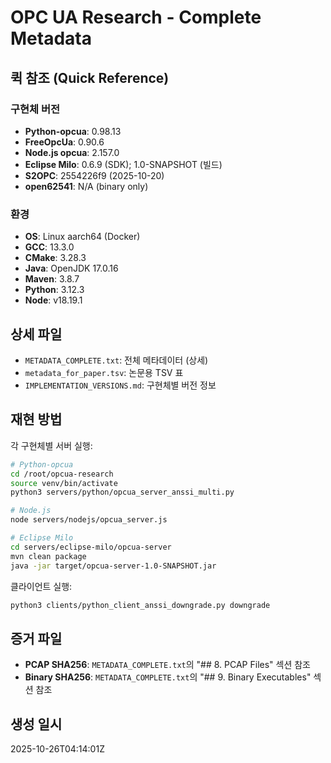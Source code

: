 # OPC UA Research - Complete Metadata

## 퀵 참조 (Quick Reference)

### 구현체 버전
- **Python-opcua**: 0.98.13
- **FreeOpcUa**: 0.90.6  
- **Node.js opcua**: 2.157.0
- **Eclipse Milo**: 0.6.9 (SDK); 1.0-SNAPSHOT (빌드)
- **S2OPC**: 2554226f9 (2025-10-20)
- **open62541**: N/A (binary only)

### 환경
- **OS**: Linux aarch64 (Docker)
- **GCC**: 13.3.0
- **CMake**: 3.28.3
- **Java**: OpenJDK 17.0.16
- **Maven**: 3.8.7
- **Python**: 3.12.3
- **Node**: v18.19.1

## 상세 파일

- `METADATA_COMPLETE.txt`: 전체 메타데이터 (상세)
- `metadata_for_paper.tsv`: 논문용 TSV 표
- `IMPLEMENTATION_VERSIONS.md`: 구현체별 버전 정보

## 재현 방법

각 구현체별 서버 실행:

```bash
# Python-opcua
cd /root/opcua-research
source venv/bin/activate
python3 servers/python/opcua_server_anssi_multi.py

# Node.js
node servers/nodejs/opcua_server.js

# Eclipse Milo
cd servers/eclipse-milo/opcua-server
mvn clean package
java -jar target/opcua-server-1.0-SNAPSHOT.jar
```

클라이언트 실행:
```bash
python3 clients/python_client_anssi_downgrade.py downgrade
```

## 증거 파일

- **PCAP SHA256**: `METADATA_COMPLETE.txt`의 "## 8. PCAP Files" 섹션 참조
- **Binary SHA256**: `METADATA_COMPLETE.txt`의 "## 9. Binary Executables" 섹션 참조

## 생성 일시

2025-10-26T04:14:01Z
